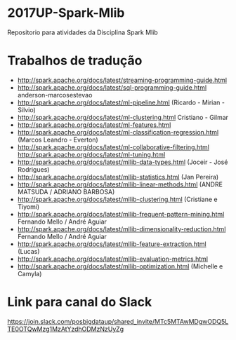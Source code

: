 # 2017UP-Spark-Mlib
Repositorio para atividades da Disciplina Spark Mlib

# Trabalhos de tradução
* http://spark.apache.org/docs/latest/streaming-programming-guide.html
* http://spark.apache.org/docs/latest/sql-programming-guide.html anderson-marcosestevao
* http://spark.apache.org/docs/latest/ml-pipeline.html (Ricardo - Mirian - Silvio)
* http://spark.apache.org/docs/latest/ml-clustering.html Cristiano - Gilmar
* http://spark.apache.org/docs/latest/ml-features.html 
* http://spark.apache.org/docs/latest/ml-classification-regression.html (Marcos Leandro - Everton)
* http://spark.apache.org/docs/latest/ml-collaborative-filtering.html  http://spark.apache.org/docs/latest/ml-tuning.html
* http://spark.apache.org/docs/latest/mllib-data-types.html (Joceir - José Rodrigues)
* http://spark.apache.org/docs/latest/mllib-statistics.html (Jan Pereira)
* http://spark.apache.org/docs/latest/mllib-linear-methods.html (ANDRE MATSUDA / ADRIANO BARBOSA)  
* http://spark.apache.org/docs/latest/mllib-clustering.html (Cristiane e Tiyomi)
* http://spark.apache.org/docs/latest/mllib-frequent-pattern-mining.html Fernando Mello / André Aguiar
* http://spark.apache.org/docs/latest/mllib-dimensionality-reduction.html Fernando Mello / André Aguiar
* http://spark.apache.org/docs/latest/mllib-feature-extraction.html (Lucas)
* http://spark.apache.org/docs/latest/mllib-evaluation-metrics.html 
* http://spark.apache.org/docs/latest/mllib-optimization.html (Michelle e Camyla)






# Link para canal do Slack
https://join.slack.com/posbigdataup/shared_invite/MTc5MTAwMDgwODQ5LTE0OTQwMzg1MzAtYzdhODMzNzUyZg
